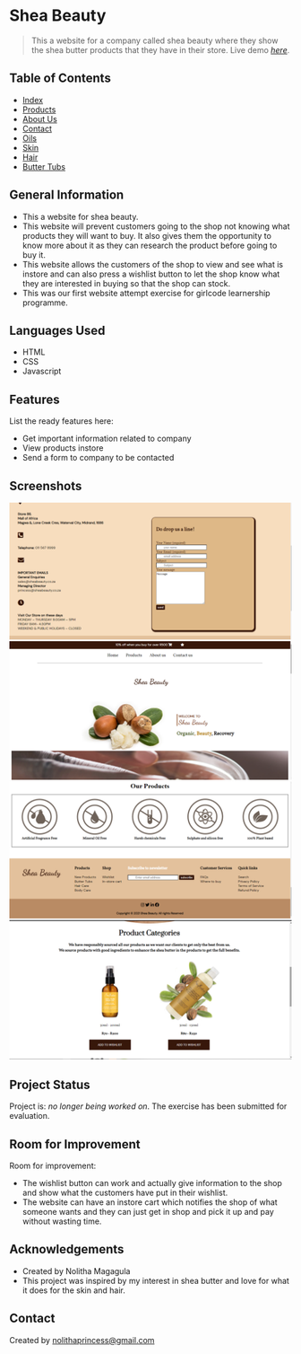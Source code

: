 # Shea Beauty
> This a website for a company called shea beauty where they show the shea butter products that they have in their store. 
> Live demo [_here_](https://nolitha-princess.github.io/shea-beauty/). <!-- If you have the project hosted somewhere, include the link here. -->

## Table of Contents
* [Index](index.html)
* [Products](products.html)
* [About Us](about.html)
* [Contact](contact.html)
* [Oils](oils.html)
* [Skin](skin.html)
* [Hair](hair.html)
* [Butter Tubs](tubs.html)



## General Information
- This a website for shea beauty.
- This website will prevent customers going to the shop not knowing what products they will want to buy. It also gives them the opportunity to know more about it 
as they can research the product before going to buy it.
- This website allows the customers of the shop to view and see what is instore and can also press a wishlist button to let the shop know what they 
are interested in buying so that the shop can stock.
- This was our first website attempt exercise for girlcode learnership programme.



## Languages Used
- HTML
- CSS
- Javascript


## Features
List the ready features here:
- Get important information related to company 
- View products instore
- Send a form to company to be contacted


## Screenshots
![Screenshot](images/Screenshot1.png) ![Screenshot](images/Screenshot2.png) ![Screenshot](images/Screenshot3.png)
![Screenshot](images/Screenshot4.png)


## Project Status
Project is: _no longer being worked on_. The exercise has been submitted for evaluation.


## Room for Improvement

Room for improvement:
- The wishlist button can work and actually give information to the shop and show what the customers have put in their wishlist.
- The website can have an instore cart which notifies the shop of what someone wants and they can just get in shop and pick it up and pay without wasting time.


## Acknowledgements
- Created by Nolitha Magagula
- This project was inspired by my interest in shea butter and love for what it does for the skin and hair.


## Contact
Created by [nolithaprincess@gmail.com](https://www.gmail.com)

